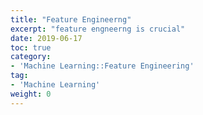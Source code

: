 ```yaml
---
title: "Feature Engineerng"
excerpt: "feature engneerng is crucial"
date: 2019-06-17
toc: true
category:
- 'Machine Learning::Feature Engineering'
tag:
- 'Machine Learning'
weight: 0
---
```


